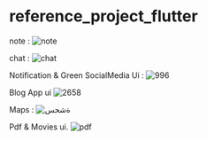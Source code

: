 # reference_project_flutter

note :
![note](https://user-images.githubusercontent.com/75967214/173858033-e755caa4-b054-4491-879f-e33f528e6d7e.png)

chat :
![chat](https://user-images.githubusercontent.com/75967214/173864386-85191a92-c207-4487-b500-fc74ac41abdd.png)

Notification & Green SocialMedia Ui :
![996](https://user-images.githubusercontent.com/75967214/177784495-559cb367-4032-4e82-8343-8dee9bac2069.png)

Blog App ui
![2658](https://user-images.githubusercontent.com/75967214/193050563-91242ca0-cd30-463c-ba74-72ae515b90a9.jpg)

Maps :
![ةشحس](https://user-images.githubusercontent.com/75967214/198364166-adb561d0-14bc-41d5-8d3a-ab6bdc0d783b.jpg)

Pdf & Movies ui.
![pdf](https://user-images.githubusercontent.com/75967214/198823720-d10b9f46-ecba-4a3a-bbda-a0d9e6301c99.gif)



